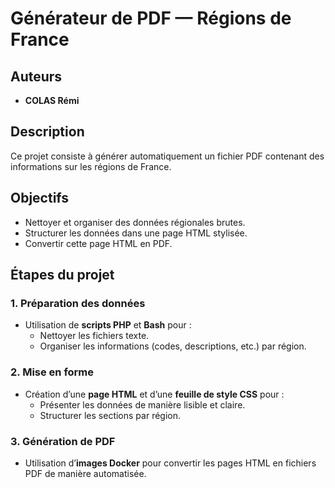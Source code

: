 # Générateur de PDF — Régions de France

## Auteurs
- **COLAS Rémi**

## Description
Ce projet consiste à générer automatiquement un fichier PDF contenant des informations sur les régions de France.

## Objectifs
- Nettoyer et organiser des données régionales brutes.
- Structurer les données dans une page HTML stylisée.
- Convertir cette page HTML en PDF.

## Étapes du projet

### 1. Préparation des données
- Utilisation de **scripts PHP** et **Bash** pour :
  - Nettoyer les fichiers texte.
  - Organiser les informations (codes, descriptions, etc.) par région.

### 2. Mise en forme
- Création d’une **page HTML** et d’une **feuille de style CSS** pour :
  - Présenter les données de manière lisible et claire.
  - Structurer les sections par région.

### 3. Génération de PDF
- Utilisation d’**images Docker** pour convertir les pages HTML en fichiers PDF de manière automatisée.
